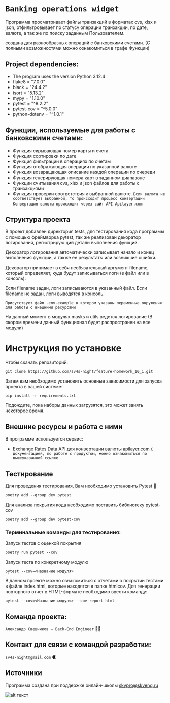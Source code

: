 # `Banking operations widget`

Программа просматривает файлы транзакций в форматах cvs, xlsx и json,
отфильтровывает по статусу операции транзакции, по дате, валюте, 
а так же по поиску заданным Пользователем.


создана для разнообразных операций с банковскими счетами.
(С полными возможностями можно ознакомиться в графе Функции)

## Project dependencies:

- The program uses the version Python 3.12.4
- flake8 = "7.0.0"
- black = "24.4.2"
- isort = "5.13.2"
- mypy = "1.10.0"
- pytest = "^8.2.2"
- pytest-cov = "^5.0.0"
- python-dotenv = "^1.0.1"

## Функции, используемые для работы с банковскими счетами:

- Функция скрывающая номер карты и счета
- Функция сортировки по дате
- Функция фильтрации в операциях по счетам
- Функция отображающая операции по указанной валюте
- Функция возвращающая описание каждой операции по очереди
- Функция генерирующая номера карт в заданном диапазоне
- Функции считывания cvs, xlsx и json файлов для работы с транзакциями
- Функция проверки соответствия к выбранной валюте. 
```Если валюта не соответствует выбранной, то происходит процесс конвертации```
```Конвертация валюты происходит через сайт API Apilayer.com```


## Структура проекта

В проект добавлен директория tests, для тестирования кода программы c помощью фреймворка pytest,
так же реализован декоратор логирования, регистрирующий детали выполнения функций.

Декоратор логирования автоматически записывает начало и конец выполнения функции, 
а также ее результаты или возникшие ошибки.

Декоратор принимает в себя необязательный аргумент filename, который определяет, 
куда будут записываться логи (в файл или в консоль):

Если filename задан, логи записываются в указанный файл.
Если filename не задан, логи выводятся в консоль.

```Присутствует файл .env.example в котором указаны переменные окружения для работы с внешними ресурсами```

На данный момент в модулях masks и utils ведется логирование 
(В скором времени данный функционал будет распространен на все модули)

# Инструкция по установке

Чтобы скачать репозиторий:

`git clone https://github.com/sv4s-night/feature-homework_10_1.git`

Затем вам необходимо установить основные зависимости для запуска проекта в вашей системе:

```pip install -r requirements.txt```

Подождите, пока наборы данных загрузятся, это может занять некоторое время.


## Внешние ресурсы и работа с ними
В программе используется сервис:
- Exchange Rates Data API для конвертации валюты [apilayer.com](https://apilayer.com/marketplace/exchangerates_data-api)
```С документацией, по работе с продуктом, можно ознакомиться по вышеуказанной ссылке``` 


## Тестирование

Для проведения тестирования, Вам необходимо установить Pytest 🔧

```poetry add --group dev pytest```

Для анализа покрытия кода необходимо поставить библиотеку pytest-cov

```poetry add --group dev pytest-cov```

### Терминальные команды для тестирования:

Запуск тестов с оценкой покрытия

```poetry run pytest --cov```

Запуск теста по конкретному модулю

```pytest --cov=<Название модуля>```

В данном проекте можно ознакомиться с отчетами о покрытии тестами в файле index.html, которые находятся в папке htmlcov.
Для генерации повторного отчет в HTML-формате необходимо ввести команду:

```pytest --cov=<Название модуля> --cov-report html```

## Команда проекта:

`Александр Свешников — Back-End Engineer` 🔧👿

## Контакт для связи с командой разработки:

`sv4s-night@gmail.com` 🌒

## Источники

Программа создана при поддержке онлайн-школы [skypro@skyeng.ru](https://sky.pro/#giftpopup)

![alt текст](https://static.tildacdn.com/tild3364-3965-4237-b664-363533643431/Group_1321317003.svg)


